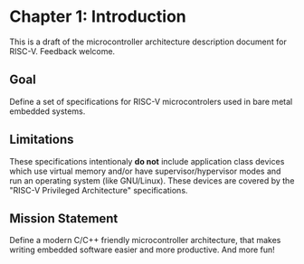 # Chapter 1: Introduction

This is a draft of the microcontroller architecture description document for RISC-V. Feedback welcome.

## Goal

Define a set of specifications for RISC-V microcontrolers used in bare metal embedded systems.

## Limitations

These specifications intentionaly **do not** include application class devices which use virtual memory and/or have supervisor/hypervisor modes and run an operating system (like GNU/Linux). These devices are covered by the "RISC-V Privileged Architecture" specifications.

## Mission Statement

Define a modern C/C++ friendly microcontroller architecture, that makes writing embedded software easier and more productive. And more fun!
